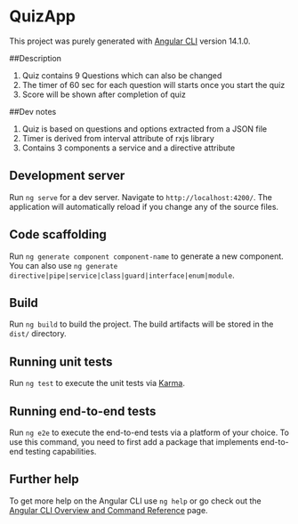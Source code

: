 # QuizApp

This project was purely generated with [Angular CLI](https://github.com/angular/angular-cli) version 14.1.0.

##Description
1. Quiz contains 9 Questions which can also be changed
2. The timer of 60 sec for each question will starts once you start the quiz
3. Score will be shown after completion of quiz

##Dev notes
1. Quiz is based on questions and options extracted from a JSON file
2. Timer is derived from interval attribute of rxjs library
3. Contains 3 components a service and a directive attribute

## Development server

Run `ng serve` for a dev server. Navigate to `http://localhost:4200/`. The application will automatically reload if you change any of the source files.

## Code scaffolding

Run `ng generate component component-name` to generate a new component. You can also use `ng generate directive|pipe|service|class|guard|interface|enum|module`.

## Build

Run `ng build` to build the project. The build artifacts will be stored in the `dist/` directory.

## Running unit tests

Run `ng test` to execute the unit tests via [Karma](https://karma-runner.github.io).

## Running end-to-end tests

Run `ng e2e` to execute the end-to-end tests via a platform of your choice. To use this command, you need to first add a package that implements end-to-end testing capabilities.

## Further help

To get more help on the Angular CLI use `ng help` or go check out the [Angular CLI Overview and Command Reference](https://angular.io/cli) page.
